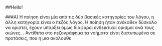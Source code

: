 ##Hello!

###Α) Η ποίηση είναι μία από τις δύο βασικές κατηγορίες του λόγου, η άλλη κατηγορία είναι ο πεζός λόγος. Η ποίηση ήταν ανέκαθεν δύσκολο να οριστεί, έχουν υπάρξει όμως διάφοροι ενδεικτικοί ορισμοί ανά τους αιώνες.
. Αντίθετα στο πεζογράφημα τα νοήματα είναι διατυπωμένα σε προτάσεις, που η μια ακολουθε
